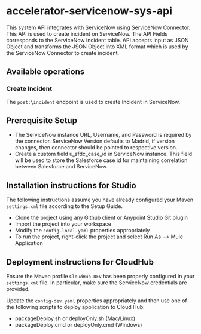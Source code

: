 # accelerator-servicenow-sys-api
This system API integrates with ServiceNow using ServiceNow Connector. This API is used to create incident on ServiceNow. The API Fields corresponds to the ServiceNow Incident table. API accepts input as JSON Object and transforms the JSON Object into XML format which is used by the ServiceNow Connector to create incident.


## Available operations

### Create Incident

The `post:\incident` endpoint is used to create Incident in ServiceNow.

## Prerequisite Setup

 - The ServiceNow instance URL, Username, and Password is required by the connector. ServiceNow  Version defaults to Madrid, if version changes, then connector  should be pointed to respective version.
 - Create a custom field u_sfdc_case_id in ServiceNow instance. This field will be used to store the Salesforce case id for  maintaining correlation between Salesforce and ServiceNow.

## Installation instructions for Studio

The following instructions assume you have already configured your Maven 
`settings.xml` file according to the Setup Guide.

- Clone the project using any Github client or Anypoint Studio Git plugin
- Import the project into your workspace
- Modify the `config-local.yaml` properties appropriately
- To run the project, right-click the project and select Run As --> Mule Application

## Deployment instructions for CloudHub

Ensure the Maven profile `CloudHub-DEV` has been properly configured in your 
`settings.xml` file. In particular, make sure the ServiceNow credentials
are provided.

Update the `config-dev.yaml` properties appropriately and then use one of the following 
scripts to deploy application to Cloud Hub:
   
- packageDeploy.sh or deployOnly.sh (Mac/Linux)
- packageDeploy.cmd or deployOnly.cmd (Windows)
